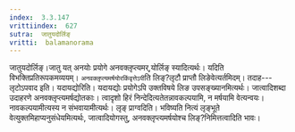 ```yaml
---
index:  3.3.147
vrittiindex:  627
sutra:  जातुयदोर्लिङ्
vritti:  balamanorama 
---
```


जातुयदोर्लिङ्।जातु यत् अनयोः प्रयोगे अनवक्लृप्त्यमर्,योर्लिङ् स्यादित्यर्थः। यदिति विभक्तिप्रतिरूपकमव्ययम्। `अनवक्लृप्त्यमर्षयोरकिंवृत्तेऽपी`ति लिङ्?लृटौ प्राप्तौ लिङेवेत्यर्तमिदम्। तदाह--- लृटोऽपवाद इति। यदायद्योरिति। यदायद्योः प्रयोगेऽपि उक्तविषये लिङ उपसङ्ख्यानमित्यर्थः। जात्वादिशब्दा उदाहरणे अनवक्लृप्त्यमर्षद्योतकाः। त्वादृशो हिरं निन्देदित्यतेतन्नावकल्पयामि, न मर्षयामि वेत्यन्वयः। नावकल्पयामीत्यस्य न संभवायामीत्यर्थः। लृङ् प्राग्वदिति। भविष्यति नित्यं लृङ्भूते वेत्युक्तमिहाप्यनुसंधेयमित्यर्थः, जात्वादियोगस्तु, अनवक्लृप्त्यमर्षयोश्च लिङ्?निमित्तत्वादिति भावः।

